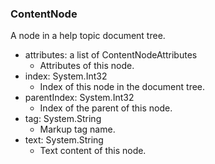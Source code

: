 ### ContentNode
A node in a help topic document tree.

- attributes: a list of ContentNodeAttributes
  - Attributes of this node.
- index: System.Int32
  - Index of this node in the document tree.
- parentIndex: System.Int32
  - Index of the parent of this node.
- tag: System.String
  - Markup tag name.
- text: System.String
  - Text content of this node.
